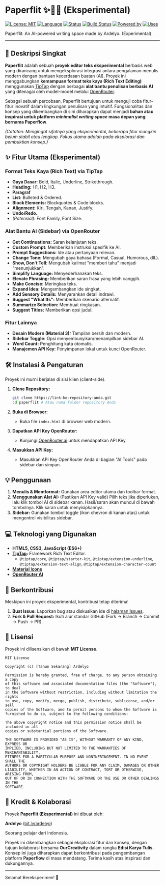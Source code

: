
# Paperflit ✨📝🤖 (Eksperimental)

[![License: MIT](https://img.shields.io/badge/License-MIT-yellow.svg)](https://opensource.org/licenses/MIT)
[![Language](https://img.shields.io/badge/language-HTML%2FCSS%2FJS-orange.svg)]()
[![Status](https://img.shields.io/badge/status-eksperimental-lightgrey.svg)]()
[![Build Status](https://img.shields.io/badge/build-passing-brightgreen.svg)]() <!-- Placeholder -->
[![Powered by](https://img.shields.io/badge/AI%20Powered%20by-OpenRouter-purple.svg)](https://openrouter.ai/)
[![Uses](https://img.shields.io/badge/Editor-TipTap-lightblue.svg)](https://tiptap.dev/)

Paperflit: An AI-powered writing space made by Ardelyo. (Experimental)

---

## 📖 Deskripsi Singkat

**Paperflit** adalah sebuah **proyek editor teks eksperimental** berbasis web yang dirancang untuk mengeksplorasi integrasi antara pengalaman menulis modern dengan bantuan kecerdasan buatan (AI). Proyek ini menggabungkan **kemampuan format teks kaya (Rich Text Editing)** menggunakan [TipTap](https://tiptap.dev/) dengan berbagai **alat bantu penulisan berbasis AI** yang ditenagai oleh model-model melalui [OpenRouter](https://openrouter.ai/).

Sebagai sebuah percobaan, Paperflit bertujuan untuk menguji coba fitur-fitur inovatif dalam lingkungan penulisan yang intuitif. Fungsionalitas dan konsep yang dikembangkan di sini diharapkan dapat menjadi **bahan atau inspirasi untuk platform *minimalist writing space* masa depan yang bernama Paperflow**.

*(Catatan: Mengingat sifatnya yang eksperimental, beberapa fitur mungkin belum stabil atau lengkap. Fokus utama adalah pada eksplorasi dan pembuktian konsep.)*

<!-- Jika ada screenshot atau GIF demo, letakkan di sini -->
<!--
## 🚀 Demo / Tangkapan Layar

![Screenshot Editor Paperflit](link/ke/screenshot.png)
*(Ganti dengan link screenshot atau GIF demo)*
-->

## ✨ Fitur Utama (Eksperimental)

### Format Teks Kaya (Rich Text) via TipTap
*   **Gaya Dasar:** Bold, Italic, Underline, Strikethrough.
*   **Heading:** H1, H2, H3.
*   **Paragraf**
*   **List:** Bulleted & Ordered.
*   **Block Elements:** Blockquotes & Code blocks.
*   **Alignment:** Kiri, Tengah, Kanan, Justify.
*   **Undo/Redo.**
*   *(Potensial)*: Font Family, Font Size.

### Alat Bantu AI (Sidebar) via OpenRouter
*   **Get Continuations:** Saran kelanjutan teks.
*   **Custom Prompt:** Memberikan instruksi spesifik ke AI.
*   **Prompt Suggestions:** Ide atau pertanyaan relevan.
*   **Change Tone:** Mengubah gaya bahasa (Formal, Casual, Humorous, dll.).
*   **Show, Don't Tell:** Mengubah kalimat "memberi tahu" menjadi "menunjukkan".
*   **Simplify Language:** Menyederhanakan teks.
*   **Elevate Phrasing:** Memberikan saran frasa yang lebih canggih.
*   **Make Concise:** Meringkas teks.
*   **Expand Idea:** Mengembangkan ide singkat.
*   **Add Sensory Details:** Menyarankan detail indrawi.
*   **Suggest "What Ifs":** Memberikan skenario alternatif.
*   **Summarize Selection:** Membuat ringkasan.
*   **Suggest Titles:** Memberikan opsi judul.

### Fitur Lainnya
*   **Desain Modern (Material 3):** Tampilan bersih dan modern.
*   **Sidebar Toggle:** Opsi menyembunyikan/menampilkan sidebar AI.
*   **Word Count:** Penghitung kata otomatis.
*   **Manajemen API Key:** Penyimpanan lokal untuk kunci OpenRouter.

## 🛠️ Instalasi & Pengaturan

Proyek ini murni berjalan di sisi klien (client-side).

1.  **Clone Repository:**
    ```bash
    git clone https://link-ke-repository-anda.git
    cd paperflit # Atau nama folder repository Anda
    ```
2.  **Buka di Browser:**
    *   Buka file `index.html` di browser web modern.

3.  **Dapatkan API Key OpenRouter:**
    *   Kunjungi [OpenRouter.ai](https://openrouter.ai/) untuk mendapatkan API Key.

4.  **Masukkan API Key:**
    *   Masukkan API Key OpenRouter Anda di bagian "AI Tools" pada sidebar dan simpan.

## 💡 Penggunaan

1.  **Menulis & Memformat:** Gunakan area editor utama dan toolbar format.
2.  **Menggunakan Alat AI:** (Pastikan API Key valid) Pilih teks jika diperlukan, lalu klik tombol AI di sidebar kanan. Hasil/saran akan muncul di bawah tombolnya. Klik saran untuk menyisipkannya.
3.  **Sidebar:** Gunakan tombol toggle (ikon chevron di kanan atas) untuk mengontrol visibilitas sidebar.

## 💻 Teknologi yang Digunakan

*   **HTML5, CSS3, JavaScript (ES6+)**
*   **[TipTap](https://tiptap.dev/):** Framework Rich Text Editor.
    *   `@tiptap/core`, `@tiptap/starter-kit`, `@tiptap/extension-underline`, `@tiptap/extension-text-align`, `@tiptap/extension-character-count`
*   **[Material Icons](https://fonts.google.com/icons)**
*   **[OpenRouter AI](https://openrouter.ai/)**

## 🤝 Berkontribusi

Meskipun ini proyek eksperimental, kontribusi tetap diterima!

1.  **Buat Issue:** Laporkan bug atau diskusikan ide di [halaman Issues](link/ke/issues).
2.  **Fork & Pull Request:** Ikuti alur standar GitHub (Fork -> Branch -> Commit -> Push -> PR).

## 📄 Lisensi

Proyek ini dilisensikan di bawah **MIT License**.

```text
MIT License

Copyright (c) [Tahun Sekarang] Ardelyo

Permission is hereby granted, free of charge, to any person obtaining a copy
of this software and associated documentation files (the "Software"), to deal
in the Software without restriction, including without limitation the rights
to use, copy, modify, merge, publish, distribute, sublicense, and/or sell
copies of the Software, and to permit persons to whom the Software is
furnished to do so, subject to the following conditions:

The above copyright notice and this permission notice shall be included in all
copies or substantial portions of the Software.

THE SOFTWARE IS PROVIDED "AS IS", WITHOUT WARRANTY OF ANY KIND, EXPRESS OR
IMPLIED, INCLUDING BUT NOT LIMITED TO THE WARRANTIES OF MERCHANTABILITY,
FITNESS FOR A PARTICULAR PURPOSE AND NONINFRINGEMENT. IN NO EVENT SHALL THE
AUTHORS OR COPYRIGHT HOLDERS BE LIABLE FOR ANY CLAIM, DAMAGES OR OTHER
LIABILITY, WHETHER IN AN ACTION OF CONTRACT, TORT OR OTHERWISE, ARISING FROM,
OUT OF OR IN CONNECTION WITH THE SOFTWARE OR THE USE OR OTHER DEALINGS IN THE
SOFTWARE.
```

## 🙏 Kredit & Kolaborasi

Proyek **Paperflit (Eksperimental)** ini dibuat oleh:

**Ardelyo** ([bit.ly/ardelyo](http://bit.ly/ardelyo))

Seorang pelajar dari Indonesia.

Proyek ini dikembangkan sebagai eksplorasi fitur dan konsep, dengan tujuan kolaborasi bersama **OurCreativity** dalam rangka **Edisi Karya Tulis**. Konsep ini juga diharapkan dapat berkontribusi pada pengembangan platform **Paperflow** di masa mendatang. Terima kasih atas inspirasi dan dukungannya.

---

Selamat Bereksperimen! 🚀
